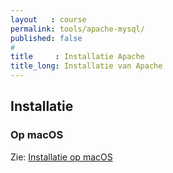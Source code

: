```yaml
---
layout   : course
permalink: tools/apache-mysql/
published: false
#
title     : Installatie Apache
title_long: Installatie van Apache
---
```


Installatie 
-----------

### Op macOS

Zie: [Installatie op macOS](mac)
